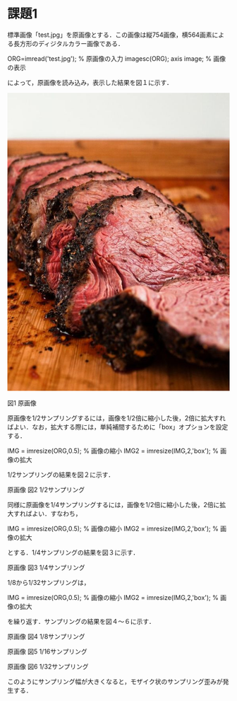# 課題1

標準画像「test.jpg」を原画像とする．この画像は縦754画像，横564画素による長方形のディジタルカラー画像である．

ORG=imread('test.jpg'); % 原画像の入力
imagesc(ORG); axis image; % 画像の表示

によって，原画像を読み込み，表示した結果を図１に示す．

![原画像](https://github.com/KentarouYamauchi/ec3IPT/blob/master/image/test.jpg)

図1 原画像 

原画像を1/2サンプリングするには，画像を1/2倍に縮小した後，2倍に拡大すればよい．なお，拡大する際には，単純補間するために「box」オプションを設定する．

IMG = imresize(ORG,0.5); % 画像の縮小
IMG2 = imresize(IMG,2,'box'); % 画像の拡大

1/2サンプリングの結果を図２に示す．

原画像
図2 1/2サンプリング

同様に原画像を1/4サンプリングするには，画像を1/2倍に縮小した後，2倍に拡大すればよい．すなわち，

IMG = imresize(ORG,0.5); % 画像の縮小
IMG2 = imresize(IMG,2,'box'); % 画像の拡大

とする．1/4サンプリングの結果を図３に示す．

原画像
図3 1/4サンプリング

1/8から1/32サンプリングは，

IMG = imresize(ORG,0.5); % 画像の縮小
IMG2 = imresize(IMG,2,'box'); % 画像の拡大

を繰り返す．サンプリングの結果を図４～６に示す．

原画像
図4 1/8サンプリング

原画像
図5 1/16サンプリング

原画像
図6 1/32サンプリング

このようにサンプリング幅が大きくなると，モザイク状のサンプリング歪みが発生する．
